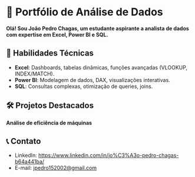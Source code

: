 # 🚀 Portfólio de Análise de Dados  
**Olá! Sou João Pedro Chagas, um estudante aspirante a analista de dados com expertise em Excel, Power BI e SQL.**  

## 📌 Habilidades Técnicas  
- **Excel**: Dashboards, tabelas dinâmicas, funções avançadas (VLOOKUP, INDEX/MATCH).  
- **Power BI**: Modelagem de dados, DAX, visualizações interativas.  
- **SQL**: Consultas complexas, otimização de queries, joins.  

## 🛠 Projetos Destacados  
**Análise de eficiência de máquinas**
## 📞 Contato  
- LinkedIn: https://www.linkedin.com/in/jo%C3%A3o-pedro-chagas-b64a441ba/
- E-mail: jpedro152002@gmail.com
